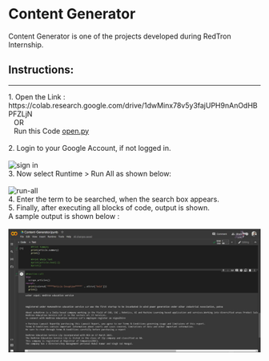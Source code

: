 # Content Generator
Content Generator is one of the projects developed during RedTron Internship.

## Instructions:
<hr/>
1. Open the Link : https://colab.research.google.com/drive/1dwMinx78v5y3fajUPH9nAnOdHBPFZLjN
     <br/> &ensp; OR <br/>
   &ensp; Run this Code <a href='open.py' target='_blank'>open.py</a> <br/>
<br/>
2. Login to your Google Account, if not logged in. <br/> <br/>
 <img src='https://user-images.githubusercontent.com/104615876/224542626-a3e63f3a-6abe-4d7d-abd8-cbc74f8de434.jpg' alt ='sign in' /> <br/>
3.  Now select Runtime > Run All as shown below: <br/> <br/>
<img alt='run-all' src='https://user-images.githubusercontent.com/104615876/224545266-e013aebe-b1ad-40a1-a6a4-225d20ed118b.jpg' /> <br/>
4. Enter the term to be searched, when the search box appears. <br/>
5. Finally, after executing all blocks of code, output is shown. <br/>
A sample output is shown below : <br/> <br/>
<img alt='output' src='output.jpg'/>

